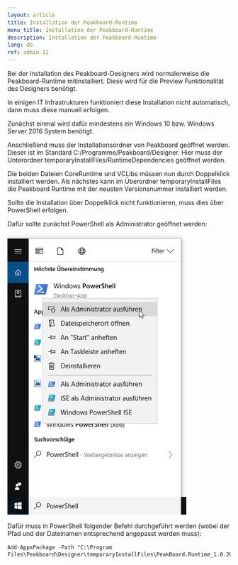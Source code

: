 ```yaml
---
layout: article
title: Installation der Peakboard-Runtime
menu_title: Installation der Peakboard-Runtime
description: Installation der Peakboard-Runtime
lang: de
ref: admin-11
---
```


Bei der Installation des Peakboard-Designers wird normalerweise die Peakboard-Runtime mitinstalliert.
Diese wird für die Preview Funktionalität des Designers benötigt.

In einigen IT Infrastrukturen funktioniert diese Installation nicht automatisch, dann muss diese manuell erfolgen.

Zunächst einmal wird dafür mindestens ein Windows 10 bzw. Windows Server 2016 System benötigt.

Anschließend muss der Installationsordner von Peakboard geöffnet werden. Dieser ist im Standard C:/Programme/Peakboard/Designer.
Hier muss der Unterordner temporaryInstallFiles/RuntimeDependencies geöffnet werden.

Die beiden Dateien CoreRuntime und VCLibs müssen nun durch Doppelklick installiert werden.
Als nächstes kann im Überordner temporaryInstallFiles die Peakboard Runtime mit der neusten Versionsnummer installiert werden.

Sollte die Installation über Doppelklick nicht funktionieren, muss dies über PowerShell erfolgen.

Dafür sollte zunächst PowerShell als Administrator geöffnet werden:

![image_1](/assets/images/admin/install-runtime/install-runtime_01.png)


Dafür muss in PowerShell folgender Befehl durchgeführt werden (wobei der Pfad und der Dateinamen entsprechend angepasst werden muss):

```
Add-AppxPackage -Path "C:\Program Files\Peakboard\Designer\temporaryInstallFiles\PeakBoard.Runtime_1.0.20.7_x86_Preview.appx"
```
